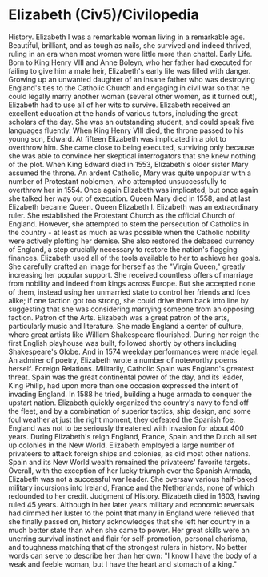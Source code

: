 # Elizabeth (Civ5)/Civilopedia

History.
Elizabeth I was a remarkable woman living in a remarkable age. Beautiful, brilliant, and as tough as nails, she survived and indeed thrived, ruling in an era when most women were little more than chattel.
Early Life.
Born to King Henry VIII and Anne Boleyn, who her father had executed for failing to give him a male heir, Elizabeth's early life was filled with danger. Growing up an unwanted daughter of an insane father who was destroying England's ties to the Catholic Church and engaging in civil war so that he could legally marry another woman (several other women, as it turned out), Elizabeth had to use all of her wits to survive. Elizabeth received an excellent education at the hands of various tutors, including the great scholars of the day. She was an outstanding student, and could speak five languages fluently.
When King Henry VIII died, the throne passed to his young son, Edward. At fifteen Elizabeth was implicated in a plot to overthrow him. She came close to being executed, surviving only because she was able to convince her skeptical interrogators that she knew nothing of the plot.
When King Edward died in 1553, Elizabeth's older sister Mary assumed the throne. An ardent Catholic, Mary was quite unpopular with a number of Protestant noblemen, who attempted unsuccessfully to overthrow her in 1554. Once again Elizabeth was implicated, but once again she talked her way out of execution. Queen Mary died in 1558, and at last Elizabeth became Queen.
Queen Elizabeth I.
Elizabeth was an extraordinary ruler. She established the Protestant Church as the official Church of England. However, she attempted to stem the persecution of Catholics in the country - at least as much as was possible when the Catholic nobility were actively plotting her demise. She also restored the debased currency of England, a step crucially necessary to restore the nation's flagging finances.
Elizabeth used all of the tools available to her to achieve her goals. She carefully crafted an image for herself as the "Virgin Queen," greatly increasing her popular support. She received countless offers of marriage from nobility and indeed from kings across Europe. But she accepted none of them, instead using her unmarried state to control her friends and foes alike; if one faction got too strong, she could drive them back into line by suggesting that she was considering marrying someone from an opposing faction.
Patron of the Arts.
Elizabeth was a great patron of the arts, particularly music and literature. She made England a center of culture, where great artists like William Shakespeare flourished. During her reign the first English playhouse was built, followed shortly by others including Shakespeare's Globe. And in 1574 weekday performances were made legal. An admirer of poetry, Elizabeth wrote a number of noteworthy poems herself.
Foreign Relations.
Militarily, Catholic Spain was England's greatest threat. Spain was the great continental power of the day, and its leader, King Philip, had upon more than one occasion expressed the intent of invading England. In 1588 he tried, building a huge armada to conquer the upstart nation. Elizabeth quickly organized the country's navy to fend off the fleet, and by a combination of superior tactics, ship design, and some foul weather at just the right moment, they defeated the Spanish foe. England was not to be seriously threatened with invasion for about 400 years.
During Elizabeth's reign England, France, Spain and the Dutch all set up colonies in the New World. Elizabeth employed a large number of privateers to attack foreign ships and colonies, as did most other nations. Spain and its New World wealth remained the privateers' favorite targets.
Overall, with the exception of her lucky triumph over the Spanish Armada, Elizabeth was not a successful war leader. She oversaw various half-baked military incursions into Ireland, France and the Netherlands, none of which redounded to her credit.
Judgment of History.
Elizabeth died in 1603, having ruled 45 years. Although in her later years military and economic reversals had dimmed her luster to the point that many in England were relieved that she finally passed on, history acknowledges that she left her country in a much better state than when she came to power. Her great skills were an unerring survival instinct and flair for self-promotion, personal charisma, and toughness matching that of the strongest rulers in history. No better words can serve to describe her than her own: "I know I have the body of a weak and feeble woman, but I have the heart and stomach of a king."